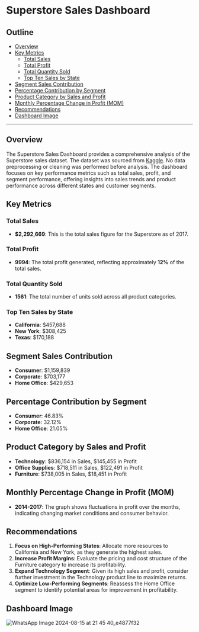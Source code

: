 # **Superstore Sales Dashboard**

## **Outline**
- [Overview](#overview)
- [Key Metrics](#key-metrics)
  - [Total Sales](#total-sales)
  - [Total Profit](#total-profit)
  - [Total Quantity Sold](#total-quantity-sold)
  - [Top Ten Sales by State](#top-ten-sales-by-state)
- [Segment Sales Contribution](#segment-sales-contribution)
- [Percentage Contribution by Segment](#percentage-contribution-by-segment)
- [Product Category by Sales and Profit](#product-category-by-sales-and-profit)
- [Monthly Percentage Change in Profit (MOM)](#mom-percentage-change)
- [Recommendations](#recommendations)
- [Dashboard Image](#dashboard-image)

---

## **Overview**
The Superstore Sales Dashboard provides a comprehensive analysis of the Superstore sales dataset. The dataset was sourced from [Kaggle](https://www.kaggle.com). No data preprocessing or cleaning was performed before analysis. The dashboard focuses on key performance metrics such as total sales, profit, and segment performance, offering insights into sales trends and product performance across different states and customer segments.


## **Key Metrics**

### **Total Sales**
- **$2,292,669**: This is the total sales figure for the Superstore as of 2017.

### **Total Profit**
- **9994**: The total profit generated, reflecting approximately **12%** of the total sales.

### **Total Quantity Sold**
- **1561**: The total number of units sold across all product categories.

### **Top Ten Sales by State**
- **California**: $457,688
- **New York**: $308,425
- **Texas**: $170,188

## **Segment Sales Contribution**
- **Consumer**: $1,159,839
- **Corporate**: $703,177
- **Home Office**: $429,653

## **Percentage Contribution by Segment**
- **Consumer**: 46.83%
- **Corporate**: 32.12%
- **Home Office**: 21.05%

## **Product Category by Sales and Profit**
- **Technology**: $836,154 in Sales, $145,455 in Profit
- **Office Supplies**: $718,511 in Sales, $122,491 in Profit
- **Furniture**: $738,005 in Sales, $18,451 in Profit

## **Monthly Percentage Change in Profit (MOM)**
- **2014-2017**: The graph shows fluctuations in profit over the months, indicating changing market conditions and consumer behavior.

## **Recommendations**
1. **Focus on High-Performing States**: Allocate more resources to California and New York, as they generate the highest sales.
2. **Increase Profit Margins**: Evaluate the pricing and cost structure of the Furniture category to increase its profitability.
3. **Expand Technology Segment**: Given its high sales and profit, consider further investment in the Technology product line to maximize returns.
4. **Optimize Low-Performing Segments**: Reassess the Home Office segment to identify potential areas for improvement in profitability.

## **Dashboard Image**
![WhatsApp Image 2024-08-15 at 21 45 40_e4877f32](https://github.com/user-attachments/assets/8814da99-71fb-49ea-bcad-5b062531c180)
